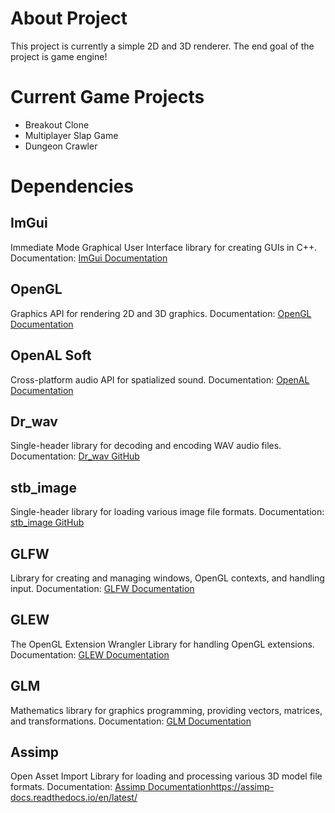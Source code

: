 # About Project

This project is currently a simple 2D and 3D renderer. The end goal of the project is game engine!

# Current Game Projects

- Breakout Clone
- Multiplayer Slap Game
- Dungeon Crawler

# Dependencies

## ImGui
Immediate Mode Graphical User Interface library for creating GUIs in C++. Documentation: [ImGui Documentation](https://github.com/ocornut/imgui)

## OpenGL
Graphics API for rendering 2D and 3D graphics. Documentation: [OpenGL Documentation](https://www.khronos.org/opengl/)

## OpenAL Soft
Cross-platform audio API for spatialized sound. Documentation: [OpenAL Documentation](https://github.com/kcat/openal-soft)

## Dr_wav
Single-header library for decoding and encoding WAV audio files. Documentation: [Dr_wav GitHub](https://github.com/mackron/dr_libs/tree/master)

## stb_image
Single-header library for loading various image file formats. Documentation: [stb_image GitHub](https://github.com/nothings/stb/tree/master)

## GLFW
Library for creating and managing windows, OpenGL contexts, and handling input. Documentation: [GLFW Documentation](https://www.glfw.org/documentation.html)

## GLEW
The OpenGL Extension Wrangler Library for handling OpenGL extensions. Documentation: [GLEW Documentation](https://glew.sourceforge.net/)

## GLM
Mathematics library for graphics programming, providing vectors, matrices, and transformations. Documentation: [GLM Documentation](https://github.com/g-truc/glm)

## Assimp
Open Asset Import Library for loading and processing various 3D model file formats. Documentation: [Assimp Documentation](https://assimp-docs.readthedocs.io/en/latest/)https://assimp-docs.readthedocs.io/en/latest/
